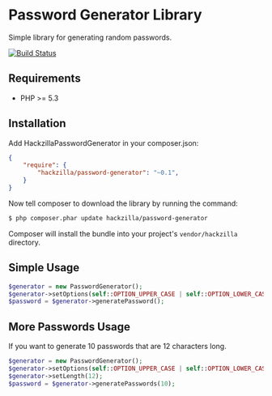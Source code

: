 Password Generator Library
==========================

Simple library for generating random passwords.

[![Build Status](https://travis-ci.org/hackzilla/password-generator.png?branch=master)](https://travis-ci.org/hackzilla/password-generator)

Requirements
------------

* PHP >= 5.3

Installation
------------

Add HackzillaPasswordGenerator in your composer.json:

```json
{
    "require": {
        "hackzilla/password-generator": "~0.1",
    }
}
```

Now tell composer to download the library by running the command:

``` bash
$ php composer.phar update hackzilla/password-generator
```

Composer will install the bundle into your project's `vendor/hackzilla` directory.


Simple Usage
------------

```php
$generator = new PasswordGenerator();
$generator->setOptions(self::OPTION_UPPER_CASE | self::OPTION_LOWER_CASE | self::OPTION_NUMBERS);
$password = $generator->generatePassword();
```


More Passwords Usage
------------

If you want to generate 10 passwords that are 12 characters long.

```php
$generator = new PasswordGenerator();
$generator->setOptions(self::OPTION_UPPER_CASE | self::OPTION_LOWER_CASE | self::OPTION_NUMBERS);
$generator->setLength(12);
$password = $generator->generatePasswords(10);
```
